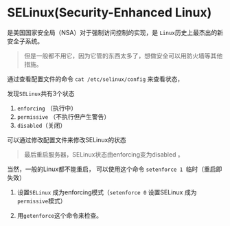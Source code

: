 SELinux(Security-Enhanced Linux)
=============
是美国国家安全局（NSA）对于强制访问控制的实现，是 `Linux`历史上最杰出的新安全子系统。
> 但是一般都不用它，因为它管的东西太多了，想做安全可以用防火墙等其他措施。

通过查看配置文件的命令 `cat /etc/selinux/config` 来查看状态，

发现`SELinux`共有3个状态

1. `enforcing` （执行中）
2. `permissive` （不执行但产生警告）
3. `disabled`（关闭）

可以通过修改配置文件来修改SELinux的状态

> 最后重启服务器，SELinux状态由enforcing变为disabled 。 

当然，一般的Linux都不能重启，
可以使用这个命令 `setenforce 1 `临时（重启即失效）

1. 设置`SELinux` 成为enforcing模式（`setenforce 0` 设置SELinux 成为`permissive`模式）

2. 用`getenforce`这个命令来检查。
